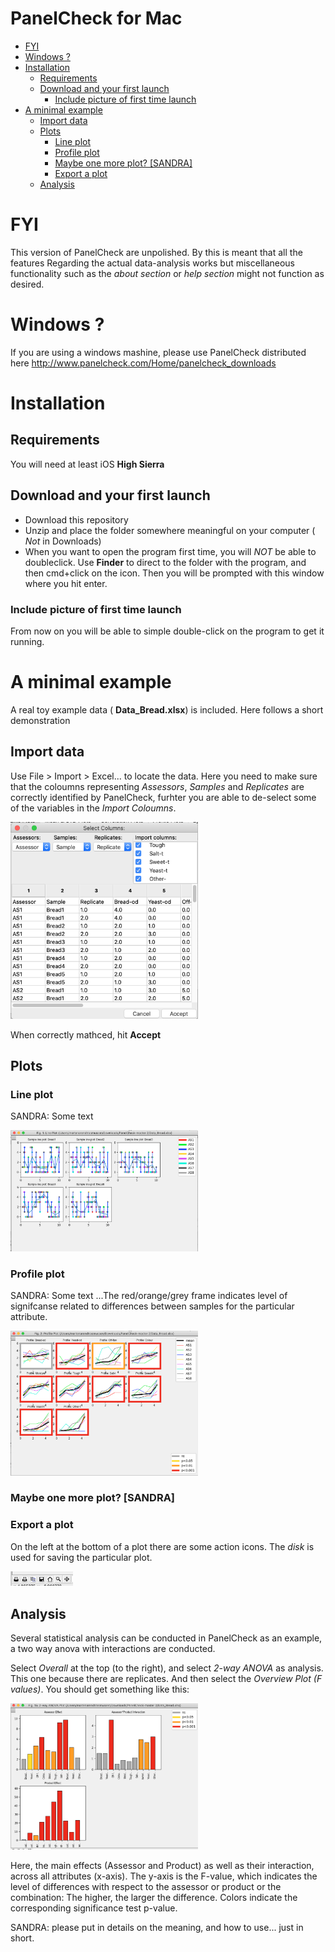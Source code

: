 PanelCheck for Mac
================

-   [FYI](#fyi)
-   [Windows ?](#windows)
-   [Installation](#installation)
    -   [Requirements](#requirements)
    -   [Download and your first launch](#download-and-your-first-launch)
        -   [Include picture of first time launch](#include-picture-of-first-time-launch)
-   [A minimal example](#a-minimal-example)
    -   [Import data](#import-data)
    -   [Plots](#plots)
        -   [Line plot](#line-plot)
        -   [Profile plot](#profile-plot)
        -   [Maybe one more plot? \[SANDRA\]](#maybe-one-more-plot-sandra)
        -   [Export a plot](#export-a-plot)
    -   [Analysis](#analysis)

FYI
===

This version of PanelCheck are unpolished. By this is meant that all the features Regarding the actual data-analysis works but miscellaneous functionality such as the *about section* or *help section* might not function as desired.

Windows ?
=========

If you are using a windows mashine, please use PanelCheck distributed here <http://www.panelcheck.com/Home/panelcheck_downloads>

Installation
============

Requirements
------------

You will need at least iOS **High Sierra**

Download and your first launch
------------------------------

-   Download this repository
-   Unzip and place the folder somewhere meaningful on your computer ( *Not* in Downloads)
-   When you want to open the program first time, you will *NOT* be able to doubleclick. Use **Finder** to direct to the folder with the program, and then cmd+click on the icon. Then you will be prompted with this window where you hit enter.

### Include picture of first time launch

From now on you will be able to simple double-click on the program to get it running.

A minimal example
=================

A real toy example data ( **Data\_Bread.xlsx**) is included. Here follows a short demonstration

Import data
-----------

Use File &gt; Import &gt; Excel... to locate the data. Here you need to make sure that the coloumns representing *Assessors*, *Samples* and *Replicates* are correctly identified by PanelCheck, furhter you are able to de-select some of the variables in the *Import Coloumns*.

<img src="figs/import.png" alt="Import" width="300" />

When correctly mathced, hit **Accept**

Plots
-----

### Line plot

SANDRA: Some text

<img src="figs/lineplot_overwiew.png" alt="Import" width="300" />

### Profile plot

SANDRA: Some text ...The red/orange/grey frame indicates level of signifcanse related to differences between samples for the particular attribute.

<img src="figs/profileplot.png" alt="Import" width="300" />

### Maybe one more plot? \[SANDRA\]

### Export a plot

On the left at the bottom of a plot there are some action icons. The *disk* is used for saving the particular plot.

<img src="figs/export.png" alt="Import" width="100" />

Analysis
--------

Several statistical analysis can be conducted in PanelCheck as an example, a two way anova with interactions are conducted.

Select *Overall* at the top (to the right), and select *2-way ANOVA* as analysis. This one because there are replicates. And then select the *Overview Plot (F values)*. You should get something like this:

<img src="figs/overviewplot_F.png" alt="Import" width="300" />

Here, the main effects (Assessor and Product) as well as their interaction, across all attributes (x-axis). The y-axis is the F-value, which indicates the level of differences with respect to the assessor or product or the combination: The higher, the larger the difference. Colors indicate the corresponding significance test p-value.

SANDRA: please put in details on the meaning, and how to use... just in short.

